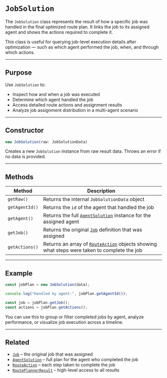 # `JobSolution`

The `JobSolution` class represents the result of how a specific job was handled in the final optimized route plan. It links the job to its assigned agent and shows the actions required to complete it.

This class is useful for querying job-level execution details after optimization — such as which agent performed the job, when, and through which actions.

---

## Purpose

Use `JobSolution` to:

- Inspect how and when a job was executed
- Determine which agent handled the job
- Access detailed route actions and assignment results
- Analyze job assignment distribution in a multi-agent scenario

---

## Constructor

```ts
new JobSolution(raw: JobSolutionData)
```

Creates a new `JobSolution` instance from raw result data. Throws an error if no data is provided.

---

## Methods

| Method         | Description                                                                                                      |
| -------------- | ---------------------------------------------------------------------------------------------------------------- |
| `getRaw()`     | Returns the internal `JobSolutionData` object                                                                    |
| `getAgentId()` | Returns the `id` of the agent that handled the job                                                               |
| `getAgent()`   | Returns the full [`AgentSolution`](./agent-solution.md) instance for the assigned agent                          |
| `getJob()`     | Returns the original [`Job`](./job.md) definition that was assigned                                              |
| `getActions()` | Returns an array of [`RouteAction`](./route-action.md) objects showing what steps were taken to complete the job |

---

## Example

```ts
const jobPlan = new JobSolution(data);

console.log("Handled by agent:", jobPlan.getAgentId());

const job = jobPlan.getJob();
const actions = jobPlan.getActions();
```

You can use this to group or filter completed jobs by agent, analyze performance, or visualize job execution across a timeline.

---

## Related

* [`Job`](./job.md) – the original job that was assigned
* [`AgentSolution`](./agent-solution.md) – full plan for the agent who completed the job
* [`RouteAction`](./route-action.md) – each step taken to complete the job
* [`RoutePlannerResult`](./route-planner-result.md) – high-level access to all results
